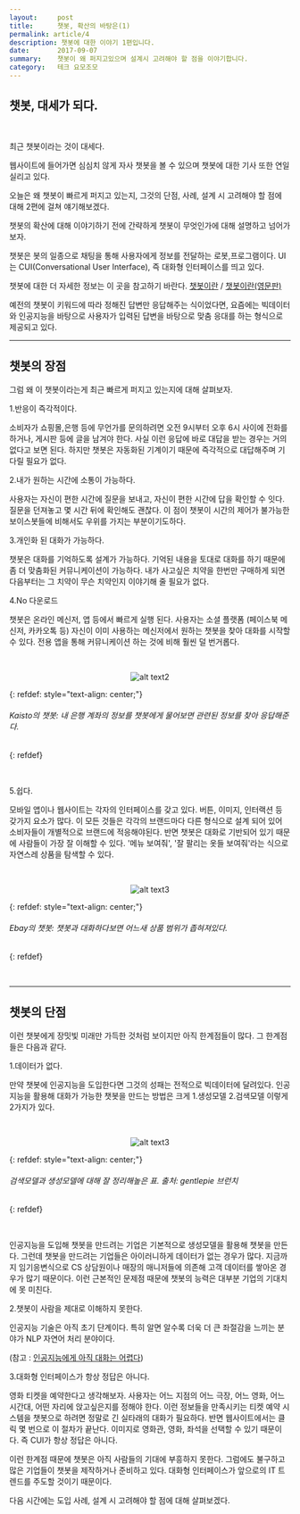 ```yaml
---
layout:     post
title:      챗봇, 확산의 바탕은(1)
permalink: article/4
description: 챗봇에 대한 이야기 1편입니다.
date:       2017-09-07
summary:    챗봇이 왜 퍼지고있으며 설계시 고려해야 할 점을 이야기합니다.
category: 	테크 요모조모
---
```


## 챗봇, 대세가 되다.

<br>

최근 챗봇이라는 것이 대세다.

웹사이트에 들어가면 심심치 않게 자사 챗봇을 볼 수 있으며 챗봇에 대한 기사 또한 연일 실리고 있다.

오늘은 왜 챗봇이 빠르게 퍼지고 있는지, 그것의 단점, 사례, 설계 시 고려해야 할 점에 대해 2편에 걸쳐 얘기해보겠다.

챗봇의 확산에 대해 이야기하기 전에 간략하게 챗봇이 무엇인가에 대해 설명하고 넘어가보자.

챗봇은 봇의 일종으로 채팅을 통해 사용자에게 정보를 전달하는 로봇,프로그램이다. UI는 CUI(Conversational User Interface), 즉 대화형 인터페이스를 띄고 있다.

챗봇에 대한 더 자세한 정보는 이 곳을 참고하기 바란다. 
[챗봇이란](https://ko.wikipedia.org/wiki/%EC%B1%84%ED%84%B0%EB%B4%87) / 
[챗봇이란(영문판)](https://en.wikipedia.org/wiki/Chatbot)

예전의 챗봇이 키워드에 따라 정해진 답변만 응답해주는 식이었다면, 요즘에는 빅데이터와 인공지능을 바탕으로 사용자가 입력된 답변을 바탕으로 맞춤 응대를 하는 형식으로 제공되고 있다.

- - -

## 챗봇의 장점

그럼 왜 이 챗봇이라는게 최근 빠르게 퍼지고 있는지에 대해 살펴보자.

1.반응이 즉각적이다.

소비자가 쇼핑몰,은행 등에 무언가를 문의하려면 오전 9시부터 오후 6시 사이에 전화를 하거나, 게시판 등에 글을 남겨야 한다. 사실 이런 응답에 바로 대답을 받는 경우는 거의 없다고 보면 된다. 하지만 챗봇은 자동화된 기계이기 때문에 즉각적으로 대답해주며 기다릴 필요가 없다.

2.내가 원하는 시간에 소통이 가능하다.

사용자는 자신이 편한 시간에 질문을 보내고, 자신이 편한 시간에 답을 확인할 수 잇다. 질문을 던져놓고 몇 시간 뒤에 확인해도 괜찮다. 이 점이 챗봇이 시간의 제어가 불가능한 보이스봇들에 비해서도 우위를 가지는 부분이기도하다.

3.개인화 된 대화가 가능하다.

챗봇은 대화를 기억하도록 설계가 가능하다. 기억된 내용을 토대로 대화를 하기 때문에 좀 더 맞춤화된 커뮤니케이션이 가능하다. 내가 사고싶은 치약을 한번만 구매하게 되면 다음부터는 그 치약이 무슨 치약인지 이야기해 줄 필요가 없다.

4.No 다운로드

챗봇은 온라인 메신저, 앱 등에서 빠르게 실행 된다. 사용자는 소셜 플랫폼 (페이스북 메신저, 카카오톡 등) 자신이 이미 사용하는 메신저에서 원하는 챗봇을 찾아 대화를 시작할 수 있다. 전용 앱을 통해 커뮤니케이션 하는 것에 비해 훨씬 덜 번거롭다.


<br>

<p align ="middle">
	<img src="http://cfile25.uf.tistory.com/image/277EA43359812FDE1B2FE1" alt="alt text2">
</p>

{: refdef: style="text-align: center;"}
###### _Kaisto의 챗봇: 내 은행 계좌의 정보를 챗봇에게 물어보면 관련된 정보를 찾아 응답해준다._
{: refdef}

<br>

5.쉽다.

모바일 앱이나 웹사이트는 각자의 인터페이스를 갖고 있다. 버튼, 이미지, 인터랙션 등 갖가지 요소가 많다. 이 모든 것들은 각각의 브랜드마다 다른 형식으로 설계 되어 있어 소비자들이 개별적으로 브랜드에 적응해야된다. 반면 챗봇은 대화로 기반되어 있기 때문에 사람들이 가장 잘 이해할 수 있다. '메뉴 보여줘', '잘 팔리는 옷들 보여줘'라는 식으로 자연스레 상품을 탐색할 수 있다.

<br>

<p align ="middle">
	<img src="http://cfile8.uf.tistory.com/image/2592D5335981300323A30D" alt="alt text3">
</p>

{: refdef: style="text-align: center;"}
###### _Ebay의 챗봇: 챗봇과 대화하다보면 어느새 상품 범위가 좁혀져있다._
{: refdef}

<br>

- - -

## 챗봇의 단점

이런 챗봇에게 장밋빛 미래만 가득한 것처럼 보이지만 아직 한계점들이 많다. 그 한계점들은 다음과 같다.

1.데이터가 없다.

만약 챗봇에 인공지능을 도입한다면 그것의 성패는 전적으로 빅데이터에 달려있다. 인공지능을 활용해 대화가 가능한 챗봇을 만드는 방법은 크게 
1.생성모델  2.검색모델 
이렇게 2가지가 있다.

<br>

<p align ="middle">	
	<img src="http://t1.daumcdn.net/thumb/R1280x0/?fname=http://t1.daumcdn.net/brunch/service/user/1f1R/image/1qTozPVdKl8XXKd6LSYJIJb7FTg.png" alt="alt text3">
</p>

{: refdef: style="text-align: center;"}
###### _검색모델과 생성모델에 대해 잘 정리해높은 표. 출처: gentlepie 브런치_
{: refdef}

<br>

인공지능을 도입해 챗봇을 만드려는 기업은 기본적으로 생성모델을 활용해 챗봇을 만든다. 
그런데 챗봇을 만드려는 기업들은 아이러니하게 데이터가 없는 경우가 많다. 지금까지 임기응변식으로 CS 상담원이나 매장의 매니저들에 의존해 고객 데이터를 쌓아온 경우가 많기 때문이다. 이런 근본적인 문제점 때문에 챗봇의 능력은 대부분 기업의 기대치에 못 미친다. 

2.챗봇이 사람을 제대로 이해하지 못한다.

인공지능 기술은 아직 초기 단계이다. 특히 알면 알수록 더욱 더 큰 좌절감을 느끼는 분야가 NLP 자연어 처리 분야이다.

(참고 : [인공지능에게 아직 대화는 어렵다](http://techm.kr/bbs/board.php?bo_table=article&wr_id=4081))

3.대화형 인터페이스가 항상 정답은 아니다.

영화 티켓을 예약한다고 생각해보자. 사용자는 어느 지점의 어느 극장, 어느 영화, 어느 시간대, 어떤 자리에 앉고싶은지를 정해야 한다. 이런 정보들을 만족시키는 티켓 예약 시스템을 챗봇으로 하려면 정말로 긴 실타래의 대화가 필요하다. 반면 웹사이트에서는 클릭 몇 번으로 이 절차가 끝난다. 이미지로 영화관, 영화, 좌석을 선택할 수 있기 때문이다. 즉 CUI가 항상 정답은 아니다.

이런 한계점 때문에 챗봇은 아직 사람들의 기대에 부흥하지 못한다. 그럼에도 불구하고 많은 기업들이 챗봇을 제작하거나 준비하고 있다. 대화형 인터페이스가 앞으로의 IT 트렌드를 주도할 것이기 때문이다. 

다음 시간에는 도입 사례, 설계 시 고려해야 할 점에 대해 살펴보겠다.